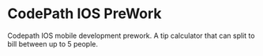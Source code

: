 # CodePath IOS PreWork
Codepath IOS mobile development prework. A tip calculator that can split to bill between up to 5 people.
